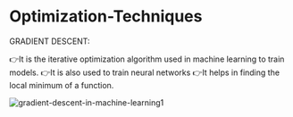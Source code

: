 # Optimization-Techniques

GRADIENT DESCENT:
  
   👉It is the iterative optimization algorithm used in machine learning to train models.
   👉It is also used to train neural networks
   👉It helps in finding the local minimum of a function.


![gradient-descent-in-machine-learning1](https://github.com/dharshu2323/Optimization-Techniques/assets/104815447/08e4968e-1e68-429a-a601-30ab34231784)

